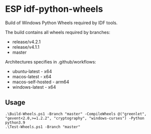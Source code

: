 # ESP idf-python-wheels

Build of Windows Python Wheels required by IDF tools.

The build contains all wheels required by branches:
* release/v4.2.1
* release/v4.1.1
* master


Architectures specifies in .github/workflows:
* ubuntu-latest - x64
* macos-latest - x64
* macos-self-hosted - arm64
* windows-latest - x64

## Usage

```
.\Build-Wheels.ps1 -Branch "master" -CompileWheels @("greenlet", "gevent<2.0,>=1.2.2", "cryptography", "windows-curses") -Python python3.9
.\Test-Wheels.ps1 -Branch "master"
```

